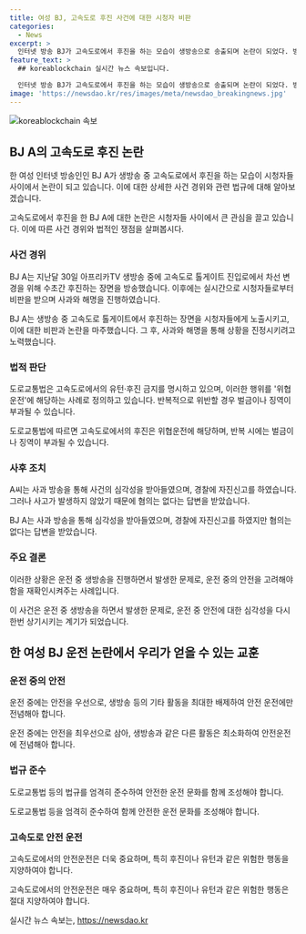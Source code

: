 ```yaml
---
title: 여성 BJ, 고속도로 후진 사건에 대한 시청자 비판
categories:
  - News
excerpt: >
  인터넷 방송 BJ가 고속도로에서 후진을 하는 모습이 생방송으로 송출되며 논란이 되었다. 방송 중에 차선 변경을 위해 후진한 후, 시청자들의 비판을 받았으며 운전 중에 실시간 댓글을 읽고 전방을 주시하지 않는 등 안전 위반 사례도 보였다. 이에 A씨는 해명 영상과 사과 방송을 진행하며 경찰에 자진신고했지만, 여론은 여전히 악화되었다. 해당 행동이 도로교통법상 위협운전에 해당될 수 있어 500만원 이하의 벌금 또는 1년 이하의 징역형이 부과될 수 있다. A씨의 행동은 안전 문제로 이어질 수 있는 위험한 행동으로 여겨진다.
feature_text: >
  ## koreablockchain 실시간 뉴스 속보입니다.

  인터넷 방송 BJ가 고속도로에서 후진을 하는 모습이 생방송으로 송출되며 논란이 되었다. 방송 중에 차선 변경을 위해 후진한 후, 시청자들의 비판을 받았으며 운전 중에 실시간 댓글을 읽고 전방을 주시하지 않는 등 안전 위반 사례도 보였다. 이에 A씨는 해명 영상과 사과 방송을 진행하며 경찰에 자진신고했지만, 여론은 여전히 악화되었다. 해당 행동이 도로교통법상 위협운전에 해당될 수 있어 500만원 이하의 벌금 또는 1년 이하의 징역형이 부과될 수 있다. A씨의 행동은 안전 문제로 이어질 수 있는 위험한 행동으로 여겨진다.
image: 'https://newsdao.kr/res/images/meta/newsdao_breakingnews.jpg'
---
```


<p><img src="https://newsdao.kr/res/images/meta/newsdao_breakingnews.jpg" alt="koreablockchain 속보" /></p>

<h2 data-ke-size="size26">BJ A의 고속도로 후진 논란</h2>

<p>한 여성 인터넷 방송인인 BJ A가 생방송 중 고속도로에서 후진을 하는 모습이 시청자들 사이에서 논란이 되고 있습니다. 이에 대한 상세한 사건 경위와 관련 법규에 대해 알아보겠습니다.</p>

<p data-ke-size="size16">고속도로에서 후진을 한 BJ A에 대한 논란은 시청자들 사이에서 큰 관심을 끌고 있습니다. 이에 따른 사건 경위와 법적인 쟁점을 살펴봅시다.</p>

<h3>사건 경위</h3>

<p>BJ A는 지난달 30일 아프리카TV 생방송 중에 고속도로 톨게이트 진입로에서 차선 변경을 위해 수초간 후진하는 장면을 방송했습니다. 이후에는 실시간으로 시청자들로부터 비판을 받으며 사과와 해명을 진행하였습니다.</p>

<p data-ke-size="size16">BJ A는 생방송 중 고속도로 톨게이트에서 후진하는 장면을 시청자들에게 노출시키고, 이에 대한 비판과 논란을 마주했습니다. 그 후, 사과와 해명을 통해 상황을 진정시키려고 노력했습니다.</p>

<h3>법적 판단</h3>

<p>도로교통법은 고속도로에서의 유턴·후진 금지를 명시하고 있으며, 이러한 행위를 '위협운전'에 해당하는 사례로 정의하고 있습니다. 반복적으로 위반할 경우 벌금이나 징역이 부과될 수 있습니다.</p>

<p data-ke-size="size16">도로교통법에 따르면 고속도로에서의 후진은 위협운전에 해당하며, 반복 시에는 벌금이나 징역이 부과될 수 있습니다.</p>

<h3>사후 조치</h3>

<p>A씨는 사과 방송을 통해 사건의 심각성을 받아들였으며, 경찰에 자진신고를 하였습니다. 그러나 사고가 발생하지 않았기 때문에 혐의는 없다는 답변을 받았습니다.</p>

<p data-ke-size="size16">BJ A는 사과 방송을 통해 심각성을 받아들였으며, 경찰에 자진신고를 하였지만 혐의는 없다는 답변을 받았습니다.</p>

<h3>주요 결론</h3>

<p>이러한 상황은 운전 중 생방송을 진행하면서 발생한 문제로, 운전 중의 안전을 고려해야 함을 재확인시켜주는 사례입니다.</p>

<p data-ke-size="size16">이 사건은 운전 중 생방송을 하면서 발생한 문제로, 운전 중 안전에 대한 심각성을 다시 한번 상기시키는 계기가 되었습니다.</p>

<h2 data-ke-size="size26">한 여성 BJ 운전 논란에서 우리가 얻을 수 있는 교훈</h2>

<h3>운전 중의 안전</h3>

<p>운전 중에는 안전을 우선으로, 생방송 등의 기타 활동을 최대한 배제하여 안전 운전에만 전념해아 합니다.</p>

<p data-ke-size="size16">운전 중에는 안전을 최우선으로 삼아, 생방송과 같은 다른 활동은 최소화하여 안전운전에 전념해아 합니다.</p>

<h3>법규 준수</h3>

<p>도로교통법 등의 법규를 엄격히 준수하여 안전한 운전 문화를 함께 조성해야 합니다.</p>

<p data-ke-size="size16">도로교통법 등을 엄격히 준수하여 함께 안전한 운전 문화를 조성해야 합니다.</p>

<h3>고속도로 안전 운전</h3>

<p>고속도로에서의 안전운전은 더욱 중요하며, 특히 후진이나 유턴과 같은 위험한 행동을 지양하여야 합니다.</p>

<p data-ke-size="size16">고속도로에서의 안전운전은 매우 중요하며, 특히 후진이나 유턴과 같은 위험한 행동은 절대 지양하여야 합니다.</p>
실시간 뉴스 속보는, <a href="https://newsdao.kr" rel="dofollow">https://newsdao.kr</a>


